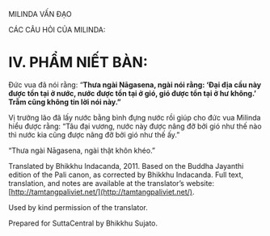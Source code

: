  

MILINDA VẤN ĐẠO

CÁC CÂU HỎI CỦA MILINDA:

# IV. PHẨM NIẾT BÀN:

Đức vua đã nói rằng: “**Thưa ngài Nāgasena, ngài nói rằng: ‘Đại địa cầu này được tồn tại ở nước, nước được tồn tại ở gió, gió được tồn tại ở hư không.’ Trẫm cũng không tin lời nói này.”**

Vị trưởng lão đã lấy nước bằng bình đựng nước rồi giúp cho đức vua Milinda hiểu được rằng: “Tâu đại vương, nước này được nâng đỡ bởi gió như thế nào thì nước kia cũng được nâng đỡ bởi gió như thế ấy.”

“Thưa ngài Nāgasena, ngài thật khôn khéo.”

Translated by Bhikkhu Indacanda, 2011. Based on the Buddha Jayanthi edition of the Pali canon, as corrected by Bhikkhu Indacanda. Full text, translation, and notes are available at the translator’s website: [http://tamtangpaliviet.net/](http://tamtangpaliviet.net/).

Used by kind permission of the translator.

Prepared for SuttaCentral by Bhikkhu Sujato.
